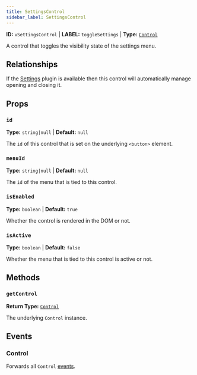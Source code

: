 ```yaml
---
title: SettingsControl
sidebar_label: SettingsControl
---
```


**ID:** `vSettingsControl` | **LABEL:** `toggleSettings` | **Type:** [`Control`](./control-interface.md)

A control that toggles the visibility state of the settings menu.

## Relationships

If the [Settings](../../settings/settings.md) plugin is available then this control will automatically 
manage opening and closing it.

## Props

### `id`

**Type:** `string|null` | **Default:** `null`

The `id` of this control that is set on the underlying `<button>` element.

### `menuId`

**Type:** `string|null` | **Default:** `null`

The `id` of the menu that is tied to this control.

### `isEnabled`

**Type:** `boolean` | **Default:** `true`

Whether the control is rendered in the DOM or not.

### `isActive`

**Type:** `boolean` | **Default:** `false`

Whether the menu that is tied to this control is active or not.

## Methods

### `getControl`

**Return Type:** [`Control`](./control.md)

The underlying `Control` instance.

## Events

### Control

Forwards all `Control` [events](./control.md#events).